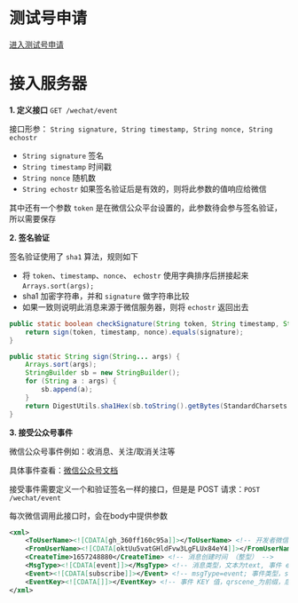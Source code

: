 # 测试号申请

[进入测试号申请](https://mp.weixin.qq.com/debug/cgi-bin/sandbox?t=sandbox/login)

# 接入服务器

**1. 定义接口** `GET /wechat/event`

接口形参： `String signature, String timestamp, String nonce, String echostr`

- `String signature` 签名
- `String timestamp` 时间戳
- `String nonce` 随机数
- `String echostr` 如果签名验证后是有效的，则将此参数的值响应给微信

其中还有一个参数 `token` 是在微信公众平台设置的，此参数待会参与签名验证，所以需要保存

**2. 签名验证**

签名验证使用了 `sha1` 算法，规则如下

- 将 `token`、`timestamp`、`nonce`、 `echostr` 使用字典排序后拼接起来 `Arrays.sort(args);`
- sha1 加密字符串，并和 `signature` 做字符串比较
- 如果一致则说明此消息来源于微信服务器，则将 `echostr` 返回出去

```java
public static boolean checkSignature(String token, String timestamp, String nonce, String signature) {
    return sign(token, timestamp, nonce).equals(signature);
}

public static String sign(String... args) {
    Arrays.sort(args);
    StringBuilder sb = new StringBuilder();
    for (String a : args) {
        sb.append(a);
    }
    return DigestUtils.sha1Hex(sb.toString().getBytes(StandardCharsets.UTF_8)); // 此处使用了commons-codec
}
```

**3. 接受公众号事件**

微信公众号事件例如：收消息、关注/取消关注等

具体事件查看：[微信公众号文档](https://developers.weixin.qq.com/doc/offiaccount/Message_Management/Receiving_standard_messages.html)

接受事件需要定义一个和验证签名一样的接口，但是是 POST 请求：`POST /wechat/event`

每次微信调用此接口时，会在body中提供参数

```xml
<xml>
    <ToUserName><![CDATA[gh_360ff160c95a]]></ToUserName> <!-- 开发者微信号 -->
    <FromUserName><![CDATA[oktUu5vatGHldFvw3LgFLUx84eY4]]></FromUserName> <!-- 发送方帐号（一个OpenID） -->
    <CreateTime>1657248880</CreateTime> <!-- 消息创建时间 （整型） -->
    <MsgType><![CDATA[event]]></MsgType> <!-- 消息类型，文本为text, 事件 event -->
    <Event><![CDATA[subscribe]]></Event> <!-- msgType=event; 事件类型，subscribe(订阅)、unsubscribe(取消订阅) -->
    <EventKey><![CDATA[]]></EventKey> <!-- 事件 KEY 值，qrscene_为前缀，后面为二维码的参数值 -->
</xml>
```